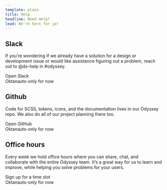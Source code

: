 ```yaml
---
template: plain
title: Help
headline: Need Help?
lead: We're here for ya!
---
```


<section class="overview__help">

<Description>

<figure
  aria-hidden="true"
  class="help-icon"
  v-html="require(`!html-loader!../vuepress-theme-odyssey/public/images/icon-slack.svg`)"
></figure>

## Slack

If you’re wondering if we already have a solution for a design or development issue or would like assistance figuring out a problem, reach out to @ds-help in #odyssey.

<div class="has-ods-tooltip">
  <a :href="$site.themeConfig.links.slack" target="_blank" aria-describedby="help-slack">Open Slack</a>
  <aside id="help-slack" class="ods-tooltip is-ods-tooltip-top" role="tooltip">
    Oktanauts-only for now
  </aside>
</div>

</Description>

<Description>

<figure
  aria-hidden="true"
  class="help-icon"
  v-html="require(`!html-loader!../vuepress-theme-odyssey/public/images/icon-github.svg`)"
></figure>

## Github

Code for SCSS, tokens, icons, and the documentation lives in our Odyssey repo. We also do all of our project planning there too.

<div class="has-ods-tooltip">
  <a :href="$site.themeConfig.links.github" target="_blank" aria-describedby="help-slack">Open GitHub</a>
  <aside id="help-slack" class="ods-tooltip is-ods-tooltip-top" role="tooltip">
    Oktanauts-only for now
  </aside>
</div>

</Description>

<Description>

## Office hours

Every week we hold office hours where you can share, chat, and collaborate with the entire Odyssey team. It’s a great way for us to learn and improve, while helping you solve problems for your users.

<div class="has-ods-tooltip">
  <a :href="$site.themeConfig.links.officeHours" target="_blank" aria-describedby="help-oh">Sign up for a time slot</a>
  <aside id="help-oh" class="ods-tooltip is-ods-tooltip-top" role="tooltip">
    Oktanauts-only for now
  </aside>
</div>

</Description>

</section>
